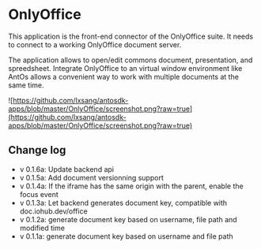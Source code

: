 # OnlyOffice

This application is the front-end connector of the OnlyOffice suite.
It needs to connect to a working OnlyOffice document server.

The application allows to open/edit commons document, presentation, and spreedsheet.
Integrate OnlyOffice to an virtual window environment like AntOs allows a convenient
way to work with multiple documents at the same time.

![https://github.com/lxsang/antosdk-apps/blob/master/OnlyOffice/screenshot.png?raw=true](https://github.com/lxsang/antosdk-apps/blob/master/OnlyOffice/screenshot.png?raw=true)

## Change log
- v 0.1.6a: Update backend api
- v 0.1.5a: Add document versionning support
- v 0.1.4a: If the iframe has the same origin with the parent, enable the focus event
- v 0.1.3a: Let backend generates document key, compatible with doc.iohub.dev/office
- v 0.1.2a: generate document key based on username, file path and modified time
- v 0.1.1a: generate document key based on username and file path
